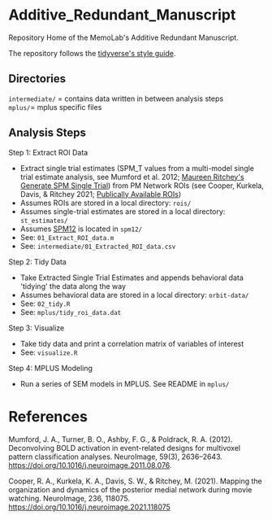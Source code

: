 # Additive_Redundant_Manuscript
Repository Home of the MemoLab's Additive Redundant Manuscript.

The repository follows the [tidyverse's style guide](https://style.tidyverse.org/index.html).

## Directories

`intermediate/` = contains data written in between analysis steps  
`mplus/`= mplus specific files  

## Analysis Steps

Step 1: Extract ROI Data
- Extract single trial estimates (SPM_T values from a multi-model single trial estimate analysis, see Mumford et al. 2012; [Maureen Ritchey's Generate SPM Single Trial](https://github.com/ritcheym/fmri_misc/blob/master/generate_spm_singletrial.m)) from PM Network ROIs (see Cooper, Kurkela, Davis, & Ritchey 2021; [Publically Available ROIs](https://github.com/memobc/paper-camcan-pmn/tree/master/rois))  
- Assumes ROIs are stored in a local directory: `rois/`  
- Assumes single-trial estimates are stored in a local directory: `st_estimates/`  
- Assumes [SPM12](https://www.fil.ion.ucl.ac.uk/spm/) is located in `spm12/`  
- See: `01_Extract_ROI_data.m`  
- See: `intermediate/01_Extracted_ROI_data.csv`  

Step 2: Tidy Data
- Take Extracted Single Trial Estimates and appends behavioral data 'tidying' the data along the way  
- Assumes behavioral data are stored in a local directory: `orbit-data/`  
- See: `02_tidy.R`  
- See: `mplus/tidy_roi_data.dat`  

Step 3: Visualize
- Take tidy data and print a correlation matrix of variables of interest  
- See: `visualize.R`  

Step 4: MPLUS Modeling
- Run a series of SEM models in MPLUS. See README in `mplus/`  


# References

Mumford, J. A., Turner, B. O., Ashby, F. G., & Poldrack, R. A. (2012). Deconvolving BOLD activation in event-related designs for multivoxel pattern classification analyses. NeuroImage, 59(3), 2636–2643. https://doi.org/10.1016/j.neuroimage.2011.08.076.

Cooper, R. A., Kurkela, K. A., Davis, S. W., & Ritchey, M. (2021). Mapping the organization and dynamics of the posterior medial network during movie watching. NeuroImage, 236, 118075. https://doi.org/10.1016/j.neuroimage.2021.118075
